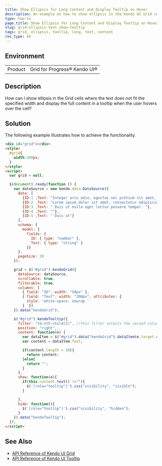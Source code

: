 ```yaml
---
title: Show Ellipsis for Long Content and Display Tooltip on Hover
description: An example on how to show ellipsis in the Kendo UI Grid cells which render long content.
type: how-to
page_title: Show Ellipsis for Long Content and Display Tooltip on Hover | Kendo UI Grid
slug: grid-ellipsis-text-show-tooltip
tags: grid, ellipsis, tooltip, long, text, content
res_type: kb
---
```


## Environment

<table>
 <tr>
  <td>Product</td>
  <td>Grid for Progress® Kendo UI®</td>
 </tr>
</table>

## Description

How can I show ellipsis in the Grid cells where the text does not fit the specified width and display the full content in a tooltip when the user hovers over the cell?

## Solution

The following example illustrates how to achieve the functionality.

```html
<div id="grid"></div>
<style>
  #grid{
    width:300px;
  }
</style>
<script>
  var grid = null;

  $(document).ready(function () {
    var dataSource = new kendo.data.DataSource({
      data: [
        {ID:1 ,Text: "Integer arcu odio, egestas nec pretium sit amet, aliquet vel nibh. Aliquam ac ante fringilla, consectetur erat at, dapibus est. Pellentesque facilisis iaculis neque, in auctor eros fringilla ut. Proin sit amet aliquet lorem. Pellentesque habitant morbi tristique senectus et netus et malesuada fames ac turpis egestas. Integer porttitor vel neque ac dapibus. Nullam bibendum, velit quis tristique placerat, nibh ante vulputate sem, vel sodales tellus felis nec mi. In hac habitasse platea dictumst. Suspendisse in lacus nec ligula elementum interdum. Mauris at bibendum elit. Mauris dignissim, quam quis blandit rutrum, nunc nulla porttitor eros, eget volutpat magna nulla eu massa. Cum sociis natoque penatibus et magnis dis parturient montes, nascetur ridiculus mus. Fusce consectetur blandit est ut commodo. Vestibulum vel tellus a purus accumsan venenatis."},
        {ID:2 ,Text: "Lorem ipsum dolor sit amet, consectetur adipiscing elit. "},
        {ID:3 ,Text: " Duis ut nulla eget lectus posuere tempor. "},
        {ID:4 ,Text: ""},
        {ID:5 ,Text: " Duis ut"}
      ],
      schema: {
        model: {
          fields: {
            ID: { type: "number" },
            Text: { type: "string" }
          }}
      },
      pageSize: 20
    });

    grid = $("#grid").kendoGrid({
      dataSource: dataSource,
      scrollable: true,
      filterable: true,
      columns: [
        { field: "ID", width: "50px" },
        { field: "Text", width: "200px", attributes: {
          style: 'white-space: nowrap '
        }  }]
    }).data("kendoGrid");

    $("#grid").kendoTooltip({
      filter: "td:nth-child(2)", //this filter selects the second column's cells
      position: "right",
      content: function(e) {
        var dataItem = $("#grid").data("kendoGrid").dataItem(e.target.closest("tr"));
        var content = dataItem.Text;

        if(content.length > 10){
          return content;
        }else{
          return "";
        }
      },
      show: function(e){
        if(this.content.text() !=""){
          $('[role="tooltip"]').css("visibility", "visible");
        }

      },
      hide: function(){
        $('[role="tooltip"]').css("visibility", "hidden");
      }
    }).data("kendoTooltip");
  });
</script>
```

## See Also

* [API Reference of Kendo UI Grid](https://docs.telerik.com/kendo-ui/api/javascript/ui/grid)
* [API Reference of Kendo UI Tooltip](https://docs.telerik.com/kendo-ui/api/javascript/ui/tooltip)

